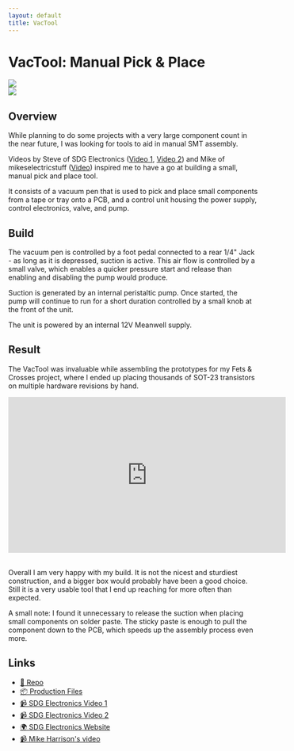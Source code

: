 ```yaml
---
layout: default
title: VacTool
---
```

# VacTool: Manual Pick & Place

<div class="row gallery_scope">
  <div class="column">
      <a href="/assets/img/vactool/vactool_inside.jpeg">
          <img src="/assets/img/vactool/vactool_inside.jpeg">
      </a>
  </div>
  <div class="column">
    <a href="/assets/img/vactool/vactool_full.jpeg">
        <img src="/assets/img/vactool/vactool_full.jpeg">
    </a>
  </div>
</div>

## Overview

While planning to do some projects with a very large component count in the near future, I was looking for tools to aid in manual
SMT assembly.

Videos by Steve of SDG Electronics ([Video 1](https://www.youtube.com/watch?v=pdGSFc7VjBE),
[Video 2](https://www.youtube.com/watch?v=pdGSFc7VjBE)) and Mike of mikeselectricstuff ([Video](https://www.youtube.com/watch?v=pdGSFc7VjBE))
inspired me to have a go at building a small, manual pick and place tool.

It consists of a vacuum pen that is used to pick and place small components from a
tape or tray onto a PCB, and a control unit housing the power supply, control electronics, valve, and pump.

## Build

The vacuum pen is controlled by a foot pedal connected to a rear 1/4" Jack - as long as it is depressed,
suction is active. This air flow is controlled by a small valve, which enables a quicker pressure
start and release than enabling and disabling the pump would produce.

Suction is generated by an internal peristaltic pump. Once started, the pump will continue to run for
a short duration controlled by a small knob at the front of the unit.

The unit is powered by an internal 12V Meanwell supply.

## Result

The VacTool was invaluable while assembling the prototypes for my Fets & Crosses project, where I ended
up placing thousands of SOT-23 transistors on multiple hardware revisions by hand.

<center>
    <div class="youtube-video-container">
        <iframe width="560" height="315" src="https://www.youtube-nocookie.com/embed/Lz2p190qZ2Q" title="YouTube video player" frameborder="0" allow="accelerometer; autoplay; clipboard-write; encrypted-media; gyroscope; picture-in-picture" allowfullscreen></iframe>
    </div>
</center>
<br>

Overall I am very happy with my build. It is not the nicest and sturdiest construction, and a bigger box would
probably have been a good choice. Still it is a very usable tool that I end up reaching for more often than expected.

A small note: I found it unnecessary to release the suction when placing small components on solder paste.
The sticky paste is enough to pull the component down to the PCB, which speeds up the assembly process even
more.

## Links

- [📁 Repo](https://github.com/schilkp/VacTool)
- [📦 Production Files](https://github.com/schilkp/VacTool/releases/)
- [📹 SDG Electronics Video 1](https://www.youtube.com/watch?v=9G510G2gmdo)
- [📹 SDG Electronics Video 2](https://www.youtube.com/watch?v=1FnGqH_WkL4)
- [🌍 SDG Electronics Website](https://sdgelectronics.co.uk/youtube-videos/a-diy-smd-pick-and-place-tool-for-electronics-assembly/)
- [📹 Mike Harrison's video](https://www.youtube.com/watch?v=pdGSFc7VjBE)
